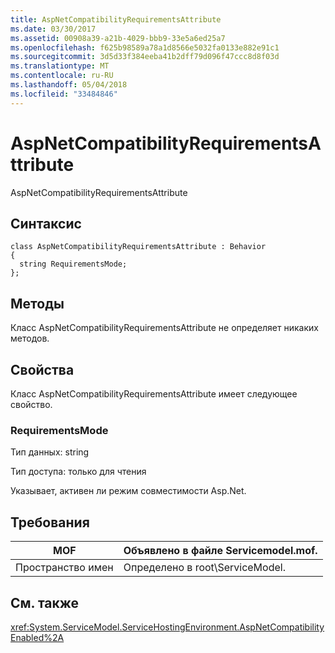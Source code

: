 ```yaml
---
title: AspNetCompatibilityRequirementsAttribute
ms.date: 03/30/2017
ms.assetid: 00908a39-a21b-4029-bbb9-33e5a6ed25a7
ms.openlocfilehash: f625b98589a78a1d8566e5032fa0133e882e91c1
ms.sourcegitcommit: 3d5d33f384eeba41b2dff79d096f47ccc8d8f03d
ms.translationtype: MT
ms.contentlocale: ru-RU
ms.lasthandoff: 05/04/2018
ms.locfileid: "33484846"
---
```

# <a name="aspnetcompatibilityrequirementsattribute"></a>AspNetCompatibilityRequirementsAttribute
AspNetCompatibilityRequirementsAttribute  
  
## <a name="syntax"></a>Синтаксис  
  
```  
class AspNetCompatibilityRequirementsAttribute : Behavior  
{  
  string RequirementsMode;  
};  
```  
  
## <a name="methods"></a>Методы  
 Класс AspNetCompatibilityRequirementsAttribute не определяет никаких методов.  
  
## <a name="properties"></a>Свойства  
 Класс AspNetCompatibilityRequirementsAttribute имеет следующее свойство.  
  
### <a name="requirementsmode"></a>RequirementsMode  
 Тип данных: string  
  
 Тип доступа: только для чтения  
  
 Указывает, активен ли режим совместимости Asp.Net.  
  
## <a name="requirements"></a>Требования  
  
|MOF|Объявлено в файле Servicemodel.mof.|  
|---------|-----------------------------------|  
|Пространство имен|Определено в root\ServiceModel.|  
  
## <a name="see-also"></a>См. также  
 <xref:System.ServiceModel.ServiceHostingEnvironment.AspNetCompatibilityEnabled%2A>
